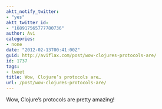 ```yaml
---
aktt_notify_twitter:
- "yes"
aktt_twitter_id:
- "168917565777780736"
author: Avi
categories:
- none
date: "2012-02-13T00:41:00Z"
guid: http://aviflax.com/post/wow-clojures-protocols-are/
id: 1737
tags:
- tweet
title: Wow, Clojure’s protocols are…
url: /post/wow-clojures-protocols-are/
---
```

Wow, Clojure’s protocols are pretty amazing!